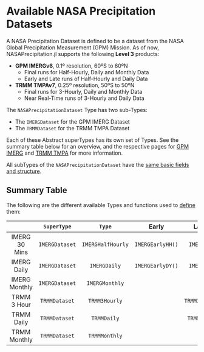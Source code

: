 # Available NASA Precipitation Datasets

A NASA Precipitation Dataset is defined to be a dataset from the NASA Global Precipitation Measurement (GPM) Mission.  As of now, NASAPrecipitation.jl supports the following **Level 3** products:
* **GPM IMERGv6**, 0.1º resolution, 60ºS to 60ºN
  * Final runs for Half-Hourly, Daily and Monthly Data
  * Early and Late runs of Half-Hourly and Daily Data
* **TRMM TMPAv7**, 0.25º resolution, 50ºS to 50ºN
  * Final runs for 3-Hourly, Daily and Monthly Data
  * Near Real-Time runs of 3-Hourly and Daily Data

The `NASAPrecipitationDataset` Type has two sub-Types:
* The `IMERGDataset` for the GPM IMERG Dataset
* The `TRMMDataset` for the TRMM TMPA Dataset

Each of these Abstract superTypes has its own set of Types.  See the summary table below for an overview, and the respective pages for [GPM IMERG](imerg.md) and [TRMM TMPA](trmm.md) for more information.

All subTypes of the `NASAPrecipitationDataset` have the [same basic fields and structure](/basics#NASAPrecipitation.NASAPrecipitationDataset).

## Summary Table

The following are the different available Types and functions used to [define](define) them:

|                 |  `SuperType`   |       `Type`      |      Early       |     Late / NRT     |    Final NRT     |
| :-------------: | :------------: | :---------------: | :--------------: | :----------------: | :--------------: |
|  IMERG 30 Mins  | `IMERGDataset` | `IMERGHalfHourly` | `IMERGEarlyHH()` |  `IMERGLateHH()`   | `IMERGFinalHH()` |
|   IMERG Daily   | `IMERGDataset` |    `IMERGDaily`   | `IMERGEarlyDY()` |  `IMERGLateDY()`   | `IMERGFinalDY()` |
|  IMERG Monthly  | `IMERGDataset` |   `IMERGMonthly`  |                  |                    | `IMERGMonthly()` |
|   TRMM 3 Hour   | `TRMMDataset`  |   `TRMM3Hourly`   |                  | `TRMM3HourlyNRT()` |  `TRMM3Hourly()` |
|   TRMM Daily    | `TRMMDataset`  |    `TRMMDaily`    |                  |  `TRMMDailyNRT()`  |   `TRMMDaily()`  |
|  TRMM Monthly   | `TRMMDataset`  |   `TRMMMonthly`   |                  |                    |  `TRMMMonthly()` |